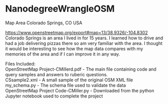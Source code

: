 # NanodegreeWrangleOSM

Map Area
Colorado Springs, CO USA

https://www.openstreetmap.org/export#map=13/38.9326/-104.8302
Colorado Springs is an area I lived in for 15 years. 
I learned how to drive and had a job delivering pizzas there so am very familiar with the area. 
I thought it would be interesting to see how the map data compares with my memories of the area and if I can improve it in any way.

Files Included:  
OpenStreetMap Project-CMillerd.pdf - The main file containing code and query samples and answers to ruberic questions.  
CSsample2.xml - A small sample of the original OSM XML file  
my_schema.py - The schema file used to validate the data  
OpenStreetMap Project Code-CMiller.py - Downloaded from the python Jupyter notebook used to complete the project

